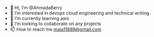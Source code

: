 - 👋 Hi, I’m @AhmadaBerry
- 👀 I’m interested in devops cloud engineering and technical writing
- 🌱 I’m currently learning aws
- 💞️ I’m looking to collaborate on any projects
- 📫 How to reach me maia11889@gmail.com

<!---
AhmadaBerry/AhmadaBerry is a ✨ special ✨ repository because its `README.md` (this file) appears on your GitHub profile.
You can click the Preview link to take a look at your changes.
--->
